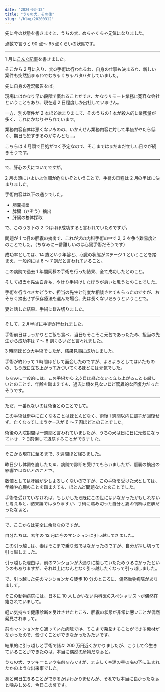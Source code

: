 ```yaml
---
date: "2020-03-12"
title: "うちの犬、その後"
slug: "/blog/20200312"
---
```


先に今の状態を書きますと、うちの犬、めちゃくちゃ元気になりました。

点数で言うと 90 点～ 95 点くらいの状態です。

---

1 月に[こんな記事](https://kk-web.link/blog/20200117)を書きました。

そこから 2 月に入り、犬の手術は行われるわ、自身の仕事も決まるわ、新しい案件も突然始まるわでむちゃくちゃバタバタしていました。

先に自身の近況報告をば。

現場にはかなり早い段階で慣れることができ、かなりリモート業務に寛容な会社ということもあり、現在週 2 日程度しか出社していません。

一方、別の案件が 2 本ほど始まりまして、そのうちの 1 本が殺人的に業務量が多く、これにかなりやられています。

業務内容自体は悪くないものの、いかんせん業務内容に対して単価がやたら低く、期日も短すぎるのがなんとも…。

こちらは 4 月頭で目処がつく予定なので、そこまではまだまだ忙しい日々が続きそうです。

---

で、肝心の犬についてですが。

2 月の頭にいよいよ体調が危ないぞということで、手術の日程は 2 月の半ばに決まりました。

手術内容は以下の通りでした。

- 胆嚢摘出
- 脾臓（ひぞう）摘出
- 肝臓の検体採取

で、このうち下の 2 つはほぼ成功すると言われていたのですが。

問題が 1 つ目の胆嚢の摘出で、これが犬の内科手術の中で 2, 3 を争う難易度とのことでした。（ちなみに一番難しいのは心臓手術だそうです）

成功率としては、14 歳という年齢と、心臓の状態がステージ 1 ということを踏まえ、一般的には 6 ～ 7 割だと言われていること。

この病院で過去 1 年間同様の手術を行った結果、全て成功したとのこと。

そして担当の先生自身も、やはり手術はしたほうが良いと思うとのことでした。

手術を行うべきかどうか、担当の先生と何度か相談させてもらったのですが、おそらく摘出せず保存療法を選んだ場合、先は長くないだろうということで。

妻と話した結果、手術に踏み切りました。

---

そして、2 月半ばに手術が行われました。

手術前日はしっかりとご飯も食べ、当日もそこそこ元気であったため、担当の先生から成功率は 7 ～ 8 割くらいだと言われました。

3 時間ほどの大手術でしたが、結果見事に成功しました。

手術が終わって 1 時間ほどして面会したのですが、よろよろとしてはいたものの、もう既に立ち上がって近づいてくるほどには元気でした。

ちなみに一般的には、この手術から 2,3 日は経たないと立ち上がることも厳しいとのことで、年齢を踏まえても、過去に類を見ないほど驚異的な回復力だったそうです。

---

ただ、一番危ないのは術後とのことでして。

この手術は術中に亡くなることはほとんどなく、術後 1 週間以内に調子が回復せず、亡くなってしまうケースが 6 ～ 7 割ほどとのことでした。

術後の入院期間は一週間と言われていましたが、うちの犬は日に日に元気になっていき、2 日前倒して退院することができました。

---

そこから現在に至るまで、3 週間ほど経ちました。

昨日少し体調を崩したため、病院で診断を受けてもらいましたが、胆嚢の摘出の影響ではないとのことで。

数値としては肝臓が少しよろしくないのですが、この手術を受けた犬としては、年齢や心臓のことを踏まえても、ほとんど問題ないとのことでした。

手術を受けていなければ、もしかしたら既にこの世にはいなかったかもしれないと考えると、結果論ではありますが、手術に踏み切った自分と妻の判断は正解だったなぁと。

---

で、ここからは完全に余談なのですが。

自分たちは、去年の 12 月に今のマンションに引っ越してきました。

この引っ越しは、妻はそこまで乗り気ではなかったのですが、自分が押し切って引っ越しました。

引っ越した理由は、前のマンションが大通りに接していたためうるさかったというのもありますが、それ以上になんとなく引っ越したくなって引っ越しました。

で、引っ越した先のマンションから徒歩 10 分のところに、偶然動物病院がありまして。

そこの動物病院には、日本に 10 人しかいない内科医のスペシャリストが偶然在籍されていまして。

軽い気持ちで健康診断を受けさせたところ、胆嚢の状態が非常に悪いことが偶然発見されまして。

前のマンションから通っていた病院では、そこまで発見することができる機材がなかったので、気づくことができなかったみたいです。

結果的に引っ越しと手術で諸々 200 万円近くかかりましたが、こうして今生きていることができたのは、本当に偶然の産物だなぁと。

うちの犬、ラッキーという名前なんですが、まさしく幸運の星の名の下に生まれたかのような出来事でした。

あと何日生きることができるかはわかりませんが、それでも本当に良かったなぁと噛みしめる、今日この頃です。
